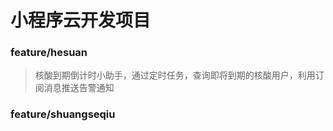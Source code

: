 # 小程序云开发项目

### feature/hesuan

> 核酸到期倒计时小助手，通过定时任务，查询即将到期的核酸用户，利用订阅消息推送告警通知

### feature/shuangseqiu
